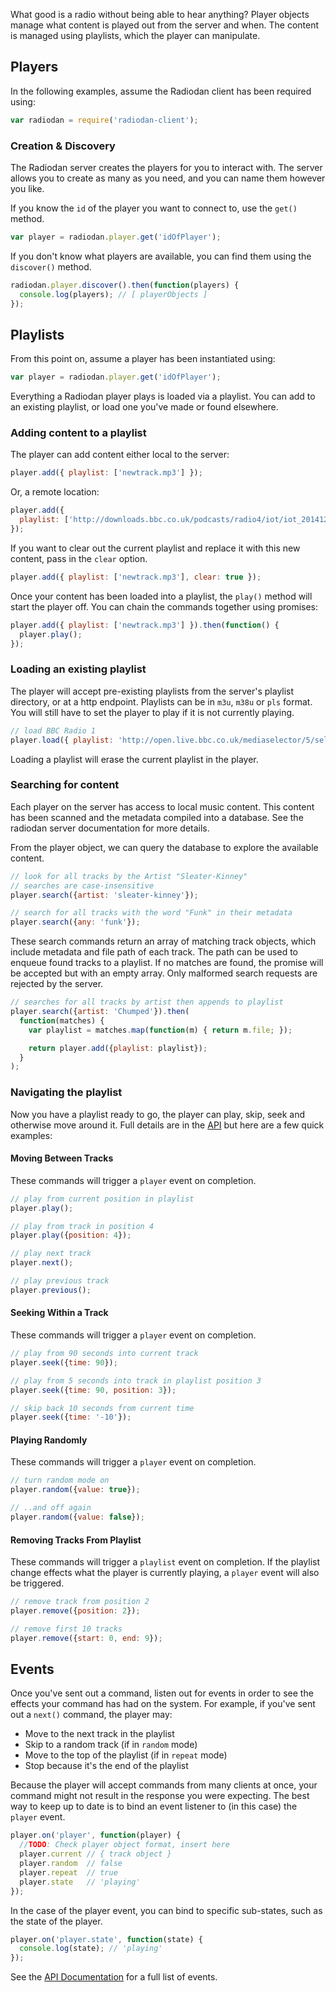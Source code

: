What good is a radio without being able to hear anything? Player objects manage
what content is played out from the server and when. The content is managed
using playlists, which the player can manipulate.

## Players

In the following examples, assume the Radiodan client has been required using:

```javascript
var radiodan = require('radiodan-client');
```

### Creation & Discovery

The Radiodan server creates the players for you to interact with. The server
allows you to create as many as you need, and you can name them however you
like.

If you know the `id` of the player you want to connect to, use the `get()`
method.

```javascript
var player = radiodan.player.get('idOfPlayer');
```

If you don't know what players are available, you can find them using the
`discover()` method.

```javascript
radiodan.player.discover().then(function(players) {
  console.log(players); // [ playerObjects ]
});
```

## Playlists

From this point on, assume a player has been instantiated using:

```javascript
var player = radiodan.player.get('idOfPlayer');
```

Everything a Radiodan player plays is loaded via a playlist. You can add to an
existing playlist, or load one you've made or found elsewhere.

### Adding content to a playlist

The player can add content either local to the server:

```javascript
player.add({ playlist: ['newtrack.mp3'] });
```

Or, a remote location:

```javascript
player.add({
  playlist: ['http://downloads.bbc.co.uk/podcasts/radio4/iot/iot_20141218-1030a.mp3']
});
```

If you want to clear out the current playlist and replace it with this new
content, pass in the `clear` option.

```javascript
player.add({ playlist: ['newtrack.mp3'], clear: true });
```

Once your content has been loaded into a playlist, the `play()` method will
start the player off. You can chain the commands together using promises:

```javascript
player.add({ playlist: ['newtrack.mp3'] }).then(function() {
  player.play();
});
```

### Loading an existing playlist

The player will accept pre-existing playlists from the server's playlist
directory, or at a http endpoint. Playlists can be in `m3u`, `m38u` or `pls`
format. You will still have to set the player to play if it is not currently
playing.

```javascript
// load BBC Radio 1
player.load({ playlist: 'http://open.live.bbc.co.uk/mediaselector/5/select/mediaset/http-icy-aac-lc-a/vpid/bbc_radio_one/format/pls.pls' })
```

Loading a playlist will erase the current playlist in the player.

### Searching for content

Each player on the server has access to local music content. This content
has been scanned and the metadata compiled into a database. See the radiodan
server documentation for more details.

From the player object, we can query the database to explore the available
content.

```javascript
// look for all tracks by the Artist "Sleater-Kinney"
// searches are case-insensitive
player.search({artist: 'sleater-kinney'});

// search for all tracks with the word "Funk" in their metadata
player.search({any: 'funk'});
```

These search commands return an array of matching track objects, which include
metadata and file path of each track. The path can be used to enqueue found
tracks to a playlist. If no matches are found, the promise will be
accepted but with an empty array. Only malformed search requests are rejected
by the server.

```javascript
// searches for all tracks by artist then appends to playlist
player.search({artist: 'Chumped'}).then(
  function(matches) {
    var playlist = matches.map(function(m) { return m.file; });

    return player.add({playlist: playlist});
  }
);
```

### Navigating the playlist

Now you have a playlist ready to go, the player can play, skip, seek and
otherwise move around it. Full details are in the [API](api/player) but here
are a few quick examples:

#### Moving Between Tracks
These commands will trigger a `player` event on completion.

```javascript
// play from current position in playlist
player.play();

// play from track in position 4
player.play({position: 4});

// play next track
player.next();

// play previous track
player.previous();
```

#### Seeking Within a Track
These commands will trigger a `player` event on completion.

```javascript
// play from 90 seconds into current track
player.seek({time: 90});

// play from 5 seconds into track in playlist position 3
player.seek({time: 90, position: 3});

// skip back 10 seconds from current time
player.seek({time: '-10'});
```

#### Playing Randomly
These commands will trigger a `player` event on completion.

```javascript
// turn random mode on
player.random({value: true});

// ..and off again
player.random({value: false});
```

#### Removing Tracks From Playlist
These commands will trigger a `playlist` event on completion. If the playlist
change effects what the player is currently playing, a `player` event will also
be triggered.

```javascript
// remove track from position 2
player.remove({position: 2});

// remove first 10 tracks
player.remove({start: 0, end: 9});
```

## Events

Once you've sent out a command, listen out for events in order to see the
effects your command has had on the system. For example, if you've sent out a
`next()` command, the player may:

* Move to the next track in the playlist
* Skip to a random track (if in `random` mode)
* Move to the top of the playlist (if in `repeat` mode)
* Stop because it's the end of the playlist

Because the player will accept commands from many clients at once, your command
might not result in the response you were expecting. The best way to keep up to
date is to bind an event listener to (in this case) the `player` event.

```javascript
player.on('player', function(player) {
  //TODO: Check player object format, insert here
  player.current // { track object }
  player.random  // false
  player.repeat  // true
  player.state   // 'playing'
});
```

In the case of the player event, you can bind to specific sub-states, such as
the state of the player.

```javascript
player.on('player.state', function(state) {
  console.log(state); // 'playing'
});
```

See the [API Documentation](api/player#events) for a full list of events.
